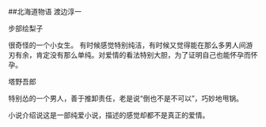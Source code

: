##北海道物语 渡边淳一

步部绘梨子

很奇怪的一个小女生。 有时候感觉特别纯洁，有时候又觉得能在那么多男人间游刃有余，肯定没有那么单纯。对爱情的看法特别大胆，为了证明自己也能怀孕而怀孕。

塔野吾郎

特别怂的一个男人，善于推卸责任，老是说“倒也不是不可以”，巧妙地甩锅。

小说介绍说这是一部纯爱小说，描述的感觉却都不是真正的爱情。

